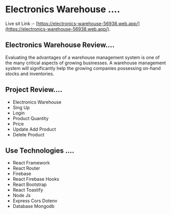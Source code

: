# Electronics Warehouse ....

Live sit Link :- [https://electronics-warehouse-56938.web.app/](https://electronics-warehouse-56938.web.app/).

## Electronics Warehouse Review....

<p>
Evaluating the advantages of a warehouse management system is one of the many critical aspects of growing businesses. A warehouse management system will significantly help the growing companies possessing on-hand stocks and inventories.
</p>

## Project Review....

<ul>
    <li>Electronics Warehouse</li>
    <li>Sing Up</li>
    <li>Login</li>
    <li>Product Quantity</li>
    <li>Price</li>
    <li>Update Add Product </li>
    <li>Delete Product</li>
</ul>

## Use Technologies ....

<ul>
    <li>React Framework</li>
    <li>React Router</li>
    <li>Firebase</li>
    <li>React Firebase Hooks</li>
    <li>React Bootstrap</li>
    <li>React Toastify</li>
    <li>Node Js</li>
    <li>Express Cors Dotenv</li>
    <li>Database Mongodb</li>
</ul>
